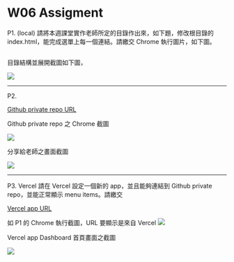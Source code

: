 # W06 Assigment

P1. (local) 請將本週課堂實作老師所定的目錄作出來，如下題，修改根目錄的 index.html，能完成選單上每一個連結。請繳交
Chrome 執行圖片，如下圖。

![]()

目錄結構並展開截圖如下圖，

![](https://i.imgur.com/tC6FRld.png)

---

P2.

[Github private repo URL](https://github.com/weiiioii/1101-1A-web-408630126)

Github private repo 之 Chrome 截圖

![](https://i.imgur.com/XUTTKk1.png)

分享給老師之畫面截圖

![](https://i.imgur.com/RXiDLWT.png)

---

P3. Vercel 請在
Vercel 設定一個新的 app，並且能夠連結到 Github private repo，並能正常顯示 menu items。請繳交

[Vercel app URL](https://vercel.com/weiiioii/1101-1-a-web-408630126/dw56oweqErX8tYQYttz9ifs99XU8)

如 P1 的 Chrome 執行截圖，URL 要顯示是來自 Vercel
![](https://i.imgur.com/76gjvd2.png)

Vercel app Dashboard 首頁畫面之截圖

![](https://i.imgur.com/g5CWWSI.png)
